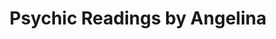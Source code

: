 ---
title: "Psychic Readings by Angelina"
url: /bethlehem/psychic-readings-by-angelina/
shop: Allgemein
---